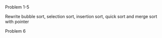 Problem 1-5

Rewrite bubble sort, selection sort, insertion sort, quick sort and merge sort with pointer

Problem 6
